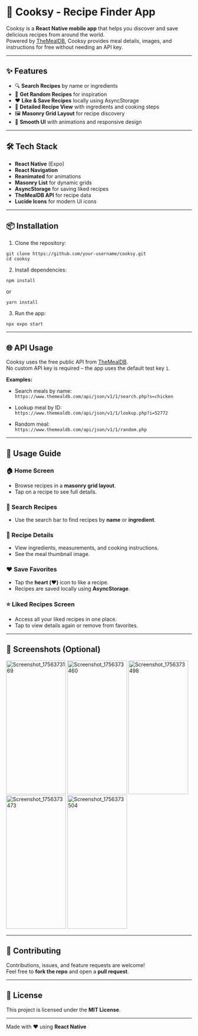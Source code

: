 # 🍳 Cooksy - Recipe Finder App

Cooksy is a **React Native mobile app** that helps you discover and save delicious recipes from around the world.  
Powered by [TheMealDB](https://www.themealdb.com/api.php), Cooksy provides meal details, images, and instructions for free without needing an API key.

---

## ✨ Features
- 🔍 **Search Recipes** by name or ingredients  
- 🎲 **Get Random Recipes** for inspiration  
- ❤️ **Like & Save Recipes** locally using AsyncStorage  
- 📖 **Detailed Recipe View** with ingredients and cooking steps  
- 🖼️ **Masonry Grid Layout** for recipe discovery  
- 🌙 **Smooth UI** with animations and responsive design  

---

## 🛠️ Tech Stack
- **React Native** (Expo)
- **React Navigation**
- **Reanimated** for animations
- **Masonry List** for dynamic grids
- **AsyncStorage** for saving liked recipes
- **TheMealDB API** for recipe data
- **Lucide Icons** for modern UI icons

---

## 📦 Installation

1. Clone the repository:
```
git clone https://github.com/your-username/cooksy.git
cd cooksy
```

2. Install dependencies:
```
npm install
```
  or
```
yarn install
```

3. Run the app:
```
npx expo start
```

---

## 🌐 API Usage
Cooksy uses the free public API from [TheMealDB](https://www.themealdb.com/).  
No custom API key is required – the app uses the default test key `1`.

**Examples:**
- Search meals by name:  
`https://www.themealdb.com/api/json/v1/1/search.php?s=chicken`

- Lookup meal by ID:  
`https://www.themealdb.com/api/json/v1/1/lookup.php?i=52772`

- Random meal:  
`https://www.themealdb.com/api/json/v1/1/random.php`

---

## 🚀 Usage Guide

### 🏠 Home Screen
- Browse recipes in a **masonry grid layout**.  
- Tap on a recipe to see full details.

### 🔎 Search Recipes
- Use the search bar to find recipes by **name** or **ingredient**.

### 📖 Recipe Details
- View ingredients, measurements, and cooking instructions.  
- See the meal thumbnail image.

### ❤️ Save Favorites
- Tap the **heart (❤️)** icon to like a recipe.  
- Recipes are saved locally using **AsyncStorage**.

### ⭐ Liked Recipes Screen
- Access all your liked recipes in one place.  
- Tap to view details again or remove from favorites.

---

## 📱 Screenshots (Optional)
<img width="162" height="363" alt="Screenshot_1756373169" src="https://github.com/user-attachments/assets/390cc570-43c5-43ca-91f9-7877fa8e9978" />
<img  width="162" height="363" alt="Screenshot_1756373460" src="https://github.com/user-attachments/assets/9ed23a6c-b4c7-4cb4-aa74-171676939c58" />
<img  width="162" height="363" alt="Screenshot_1756373498" src="https://github.com/user-attachments/assets/bccdb5b5-0a44-4f32-9c1a-837829c40ee9" />
<img  width="162" height="363" alt="Screenshot_1756373473" src="https://github.com/user-attachments/assets/1c282dd9-427d-4d72-ab8f-2d094a50409c" />
<img  width="162" height="363" alt="Screenshot_1756373504" src="https://github.com/user-attachments/assets/13a86e04-8c9e-46ca-9796-5bafcf0f0785" />


---

## 🤝 Contributing
Contributions, issues, and feature requests are welcome!  
Feel free to **fork the repo** and open a **pull request**.

---

## 📄 License
This project is licensed under the **MIT License**.

---

Made with ❤️ using **React Native**
